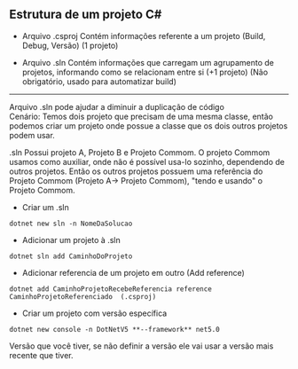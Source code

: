 ## Estrutura de um projeto C#

- Arquivo .csproj 
Contém informações referente a um projeto (Build, Debug, Versão) (1 projeto)  

- Arquivo .sln
Contém informações que carregam um agrupamento de projetos, informando como se relacionam entre si (+1 projeto) (Não obrigatório, usado para automatizar build)  


---
Arquivo .sln pode ajudar a diminuir a duplicação de código  
Cenário: Temos dois projeto que precisam de uma mesma classe, então podemos criar um projeto onde possue a classe que os dois outros projetos podem usar.   

.sln Possui projeto A, Projeto B e Projeto Commom. O projeto Commom usamos como auxiliar, onde não é possível usa-lo sozinho, dependendo de outros projetos. Então os outros projetos possuem uma referência do Projeto Commom (Projeto A-> Projeto Commom), "tendo e usando" o Projeto Commom.   


- Criar um .sln 
```
dotnet new sln -n NomeDaSolucao
```

- Adicionar um projeto à .sln
```
dotnet sln add CaminhoDoProjeto
```

- Adicionar referencia de um projeto em outro (Add reference)
```
dotnet add CaminhoProjetoRecebeReferencia reference CaminhoProjetoReferenciado  (.csproj)
```

- Criar um projeto com versão específica 
```
dotnet new console -n DotNetV5 **--framework** net5.0
```
Versão que você tiver, se não definir a versão ele vai usar a versão mais recente que tiver.  

